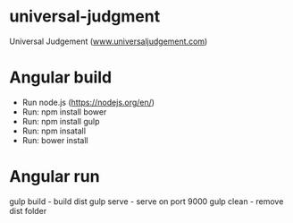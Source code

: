 # universal-judgment
Universal Judgement (www.universaljudgement.com)


# Angular build

- Run node.js (https://nodejs.org/en/)
- Run: npm install bower
- Run: npm install gulp
- Run: npm insatall
- Run: bower install


# Angular run
gulp build - build dist
gulp serve - serve on port 9000
gulp clean - remove dist folder
